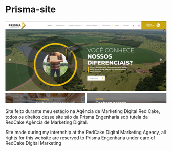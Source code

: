 # Prisma-site

![Alt text](screenshot.PNG?raw=true "Optional Title")

 Site feito durante meu estágio na Agência de Marketing Digital Red Cake, todos os direitos desse site são da Prisma Engenharia sob tutela da RedCake Agência de Marketing Digital.

 Site made during my internship at the RedCake Digital Marketing Agency, all rights for this website are reserved to Prisma Engenharia under care of RedCake Digital Marketing
